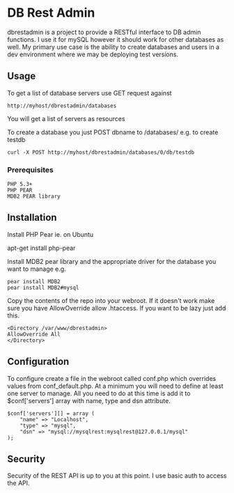 # DB Rest Admin

dbrestadmin is a project to provide a RESTful interface to DB admin functions. I use
it for mySQL however it should work for other databases as well.
My primary use case is the ability to create databases and users in a dev environment
where we may be deploying test versions. 

## Usage

To get a list of database servers use GET request against

```
http://myhost/dbrestadmin/databases
```

You will get a list of servers as resources

To create a database you just POST dbname to /databases/ e.g. to create testdb

```
curl -X POST http://myhost/dbrestadmin/databases/0/db/testdb
```

### Prerequisites

    PHP 5.3+
    PHP PEAR
    MDB2 PEAR library

## Installation

Install PHP Pear ie. on Ubuntu

apt-get install php-pear

Install MDB2 pear library and the appropriate driver for the database you want to
manage e.g.

```
pear install MDB2
pear install MDB2#mysql
```

Copy the contents of the repo into your webroot. If it doesn't work make sure you have AllowOverride
allow .htaccess. If you want to be lazy just add this.

```
<Directory /var/www/dbrestadmin>
AllowOverride All
</Directory>
```

## Configuration

To configure create a file in the webroot called conf.php which overrides values from conf_default.php.
At a minimum you will need to define at least one server to manage. All you need to do at this time
is add it to $conf['servers'] array with name, type and dsn attribute.

```
$conf['servers'][] = array (
    "name" => "Localhost",
    "type" => "mysql",
    "dsn" => "mysql://mysqlrest:mysqlrest@127.0.0.1/mysql"
);
```


## Security

Security of the REST API is up to you at this point. I use basic auth to access the API.